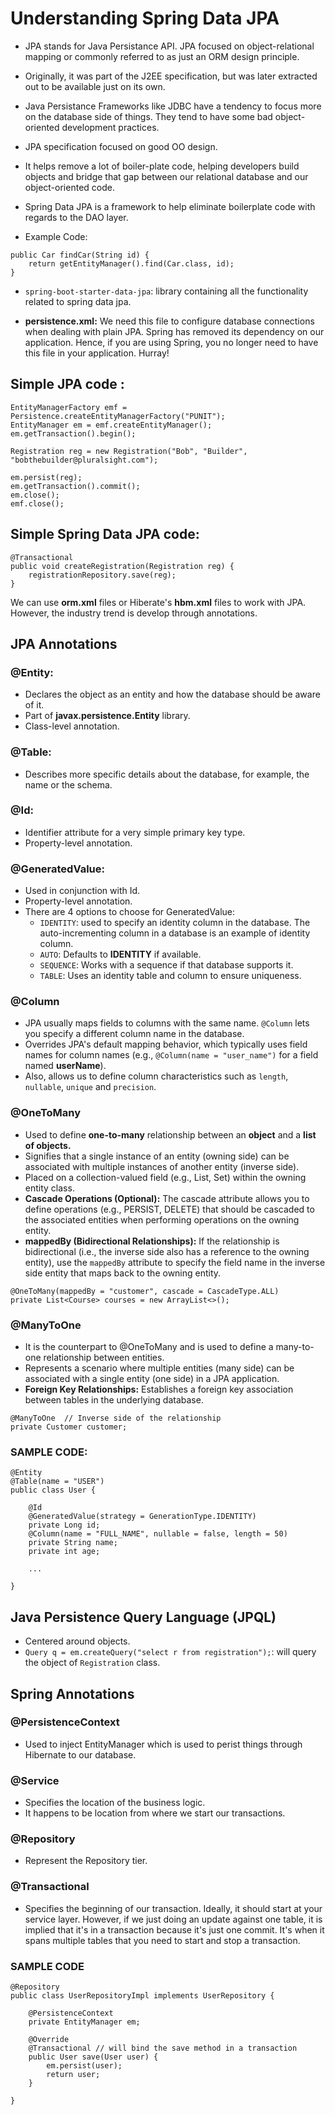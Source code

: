 # Understanding Spring Data JPA

- JPA stands for Java Persistance API. JPA focused on object-relational mapping or commonly referred to as just an ORM design principle.

- Originally, it was part of the J2EE specification, but was later extracted out to be available just on its own.

- Java Persistance Frameworks like JDBC have a tendency to focus more on the database side of things. They tend to have some bad object-oriented development practices.

- JPA specification focused on good OO design.

- It helps remove a lot of boiler-plate code, helping developers build objects and bridge that gap between our relational database and our object-oriented code.

- Spring Data JPA is a framework to help eliminate boilerplate code with regards to the DAO layer.

- Example Code:

```
public Car findCar(String id) {
    return getEntityManager().find(Car.class, id);
}
```

- `spring-boot-starter-data-jpa`: library containing all the functionality related to spring data jpa.

- **persistence.xml:** We need this file to configure database connections when dealing with plain JPA. Spring has removed its dependency on our application. Hence, if you are using Spring, you no longer need to have this file in your application. Hurray!

## Simple JPA code :

```
EntityManagerFactory emf = Persistence.createEntityManagerFactory("PUNIT");
EntityManager em = emf.createEntityManager();
em.getTransaction().begin();

Registration reg = new Registration("Bob", "Builder", "bobthebuilder@pluralsight.com");

em.persist(reg);
em.getTransaction().commit();
em.close();
emf.close();
```

## Simple Spring Data JPA code:

```
@Transactional
public void createRegistration(Registration reg) {
    registrationRepository.save(reg);
}
```

We can use **orm.xml** files or Hiberate's **hbm.xml** files to work with JPA. However, the industry trend is develop through annotations.

## JPA Annotations

### @Entity:

- Declares the object as an entity and how the database should be aware of it.
- Part of **javax.persistence.Entity** library.
- Class-level annotation.

### @Table:

- Describes more specific details about the database, for example, the name or the schema.

### @Id:

- Identifier attribute for a very simple primary key type.
- Property-level annotation.

### @GeneratedValue:

- Used in conjunction with Id.
- Property-level annotation.
- There are 4 options to choose for GeneratedValue:
  - `IDENTITY`: used to specify an identity column in the database. The auto-incrementing column in a database is an example of identity column.
  - `AUTO`: Defaults to **IDENTITY** if available.
  - `SEQUENCE`: Works with a sequence if that database supports it.
  - `TABLE`: Uses an identity table and column to ensure uniqueness.

### @Column

- JPA usually maps fields to columns with the same name. `@Column` lets you specify a different column name in the database.
- Overrides JPA's default mapping behavior, which typically uses field names for column names (e.g., `@Column(name = "user_name")` for a field named **userName**).
- Also, allows us to define column characteristics such as `length`, `nullable`, `unique` and `precision`.

### @OneToMany

- Used to define **one-to-many** relationship between an **object** and a **list of objects.**
- Signifies that a single instance of an entity (owning side) can be associated with multiple instances of another entity (inverse side).
- Placed on a collection-valued field (e.g., List, Set) within the owning entity class.
- **Cascade Operations (Optional):** The cascade attribute allows you to define operations (e.g., PERSIST, DELETE) that should be cascaded to the associated entities when performing operations on the owning entity.
- **mappedBy (Bidirectional Relationships):** If the relationship is bidirectional (i.e., the inverse side also has a reference to the owning entity), use the `mappedBy` attribute to specify the field name in the inverse side entity that maps back to the owning entity.

```
@OneToMany(mappedBy = "customer", cascade = CascadeType.ALL)
private List<Course> courses = new ArrayList<>();
```

### @ManyToOne

- It is the counterpart to @OneToMany and is used to define a many-to-one relationship between entities.
- Represents a scenario where multiple entities (many side) can be associated with a single entity (one side) in a JPA application.
- **Foreign Key Relationships:** Establishes a foreign key association between tables in the underlying database.

```
@ManyToOne  // Inverse side of the relationship
private Customer customer;
```

### SAMPLE CODE:

```
@Entity
@Table(name = "USER")
public class User {

    @Id
    @GeneratedValue(strategy = GenerationType.IDENTITY)
    private Long id;
    @Column(name = "FULL_NAME", nullable = false, length = 50)
    private String name;
    private int age;

    ...

}
```

## Java Persistence Query Language (JPQL)

- Centered around objects.
- `Query q = em.createQuery("select r from registration");`: will query the object of `Registration` class.

## Spring Annotations

### @PersistenceContext

- Used to inject EntityManager which is used to perist things through Hibernate to our database.

### @Service

- Specifies the location of the business logic.
- It happens to be location from where we start our transactions.

### @Repository

- Represent the Repository tier.

### @Transactional

- Specifies the beginning of our transaction. Ideally, it should start at your service layer. However, if we just doing an update against one table, it is implied that it's in a transaction because it's just one commit. It's when it spans multiple tables that you need to start and stop a transaction.

### SAMPLE CODE

```
@Repository
public class UserRepositoryImpl implements UserRepository {

    @PersistenceContext
    private EntityManager em;

    @Override
    @Transactional // will bind the save method in a transaction
    public User save(User user) {
        em.persist(user);
        return user;
    }

}
```
